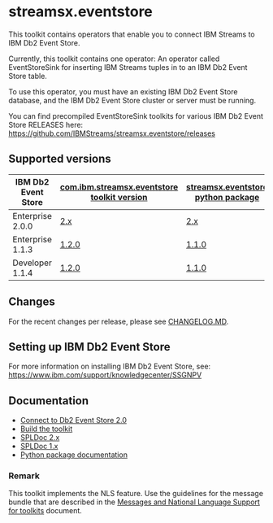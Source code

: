 # streamsx.eventstore

This toolkit contains operators that enable you to connect IBM Streams to IBM Db2 Event Store.

Currently, this toolkit contains one operator: An operator called EventStoreSink for inserting IBM Streams tuples in to an IBM Db2 Event Store table.

To use this operator, you must have an existing IBM Db2 Event Store database, and the IBM Db2 Event Store cluster or server must be running. 

You can find precompiled EventStoreSink toolkits for various IBM Db2 Event Store RELEASES here:
<https://github.com/IBMStreams/streamsx.eventstore/releases>


## Supported versions

IBM Db2 Event Store            | [com.ibm.streamsx.eventstore toolkit version](https://github.com/IBMStreams/streamsx.eventstore/releases) | [streamsx.eventstore python package](https://pypi.org/project/streamsx.eventstore/) |
--------            | -------------- | -----------  |
Enterprise 2.0.0	            | [2.x](https://github.com/IBMStreams/streamsx.eventstore/releases/latest)  | [2.x](https://pypi.org/project/streamsx.eventstore/) |
Enterprise 1.1.3             | [1.2.0](https://github.com/IBMStreams/streamsx.eventstore/releases/tag/v1.2.0-Enterprise-v1.1.3)      |  [1.1.0](https://pypi.org/project/streamsx.eventstore/1.1.0/) |
Developer 1.1.4	            | [1.2.0](https://github.com/IBMStreams/streamsx.eventstore/releases/tag/v1.2.0-Developer-v1.1.4)  |  [1.1.0](https://pypi.org/project/streamsx.eventstore/1.1.0/) |


## Changes
For the recent changes per release, please see [CHANGELOG.MD](com.ibm.streamsx.eventstore/CHANGELOG.md).

## Setting up IBM Db2 Event Store

For more information on installing IBM Db2 Event Store, see:
<https://www.ibm.com/support/knowledgecenter/SSGNPV>

## Documentation

* [Connect to Db2 Event Store 2.0](https://developer.ibm.com/streamsdev/2019/07/10/connect-to-db2-event-store/)
* [Build the toolkit](BUILD.md)
* [SPLDoc 2.x](https://ibmstreams.github.io/streamsx.eventstore/doc/spldoc2.0/html/)
* [SPLDoc 1.x](https://ibmstreams.github.io/streamsx.eventstore/doc/spldoc1.0/html/)
* [Python package documentation](http://streamsxeventstore.readthedocs.io)

### Remark

This toolkit implements the NLS feature. Use the guidelines for the message bundle that are described in the [Messages and National Language Support for toolkits](https://github.com/IBMStreams/administration/wiki/Messages-and-National-Language-Support-for-toolkits) document.


